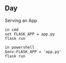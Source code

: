## Day
Serving an App
```
in cmd
set FLASK_APP = app.py
flask run

in powershell
$env:FLASK_APP = 'app.py'
flask run
```